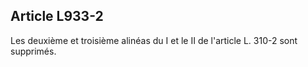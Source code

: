 Article L933-2
----
Les deuxième et troisième alinéas du I et le II de l'article L. 310-2 sont
supprimés.
